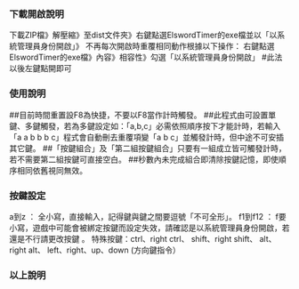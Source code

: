 ### 下載開啟說明 ###
下載ZIP檔》解壓縮》至dist文件夾》右鍵點選ElswordTimer的exe檔並以「以系統管理員身份開啟」》
不再每次開啟時重覆相同動作根據以下操作：
右鍵點選ElswordTimer的exe檔》內容》相容性》勾選「以系統管理員身份開啟」  #此法以後左鍵點開即可

### 使用說明 ###
##目前時間重置設F8為快捷，不要以F8當作計時觸發。
##此程式由可設置單鍵、多鍵觸發，若為多鍵設定如：「a,b,c」必需依照順序按下才能計時，若輸入「a a b b b c」程式會自動刪去重覆項變「a b c」並觸發計時，但中途不可安插其它鍵。
##「按鍵組合」及「第二組按鍵組合」只要有一組成立皆可觸發計時，若不需要第二組按鍵可直接空白。
##秒數內未完成組合即清除按鍵記憶，即使順序相同依舊視同無效。

### 按鍵設定 ###
a到z ： 全小寫，直接輸入，記得鍵與鍵之間要逗號「不可全形」。
f1到f12 ： f要小寫，遊戲中可能會被綁定按鍵而設定失效，請確認是以系統管理員身份開啟，若還是不行請更改按鍵 。
特殊按鍵：ctrl、right ctrl、
         shift、right shift、
         alt、right alt、
         left、right、up、down (方向鍵指令）

### 以上說明 ###
